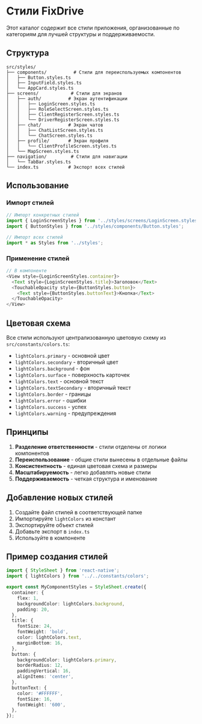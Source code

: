 # Стили FixDrive

Этот каталог содержит все стили приложения, организованные по категориям для лучшей структуры и поддерживаемости.

## Структура

```
src/styles/
├── components/          # Стили для переиспользуемых компонентов
│   ├── Button.styles.ts
│   ├── InputField.styles.ts
│   └── AppCard.styles.ts
├── screens/            # Стили для экранов
│   ├── auth/          # Экран аутентификации
│   │   ├── LoginScreen.styles.ts
│   │   ├── RoleSelectScreen.styles.ts
│   │   ├── ClientRegisterScreen.styles.ts
│   │   └── DriverRegisterScreen.styles.ts
│   ├── chat/          # Экран чатов
│   │   ├── ChatListScreen.styles.ts
│   │   └── ChatScreen.styles.ts
│   ├── profile/       # Экран профиля
│   │   └── ClientProfileScreen.styles.ts
│   └── MapScreen.styles.ts
├── navigation/         # Стили для навигации
│   └── TabBar.styles.ts
└── index.ts           # Экспорт всех стилей
```

## Использование

### Импорт стилей

```typescript
// Импорт конкретных стилей
import { LoginScreenStyles } from '../styles/screens/LoginScreen.styles';
import { ButtonStyles } from '../styles/components/Button.styles';

// Импорт всех стилей
import * as Styles from '../styles';
```

### Применение стилей

```typescript
// В компоненте
<View style={LoginScreenStyles.container}>
  <Text style={LoginScreenStyles.title}>Заголовок</Text>
  <TouchableOpacity style={ButtonStyles.button}>
    <Text style={ButtonStyles.buttonText}>Кнопка</Text>
  </TouchableOpacity>
</View>
```

## Цветовая схема

Все стили используют централизованную цветовую схему из `src/constants/colors.ts`:

- `lightColors.primary` - основной цвет
- `lightColors.secondary` - вторичный цвет
- `lightColors.background` - фон
- `lightColors.surface` - поверхность карточек
- `lightColors.text` - основной текст
- `lightColors.textSecondary` - вторичный текст
- `lightColors.border` - границы
- `lightColors.error` - ошибки
- `lightColors.success` - успех
- `lightColors.warning` - предупреждения

## Принципы

1. **Разделение ответственности** - стили отделены от логики компонентов
2. **Переиспользование** - общие стили вынесены в отдельные файлы
3. **Консистентность** - единая цветовая схема и размеры
4. **Масштабируемость** - легко добавлять новые стили
5. **Поддерживаемость** - четкая структура и именование

## Добавление новых стилей

1. Создайте файл стилей в соответствующей папке
2. Импортируйте `lightColors` из констант
3. Экспортируйте объект стилей
4. Добавьте экспорт в `index.ts`
5. Используйте в компоненте

## Пример создания стилей

```typescript
import { StyleSheet } from 'react-native';
import { lightColors } from '../../constants/colors';

export const MyComponentStyles = StyleSheet.create({
  container: {
    flex: 1,
    backgroundColor: lightColors.background,
    padding: 20,
  },
  title: {
    fontSize: 24,
    fontWeight: 'bold',
    color: lightColors.text,
    marginBottom: 16,
  },
  button: {
    backgroundColor: lightColors.primary,
    borderRadius: 12,
    paddingVertical: 16,
    alignItems: 'center',
  },
  buttonText: {
    color: '#FFFFFF',
    fontSize: 16,
    fontWeight: '600',
  },
}); 